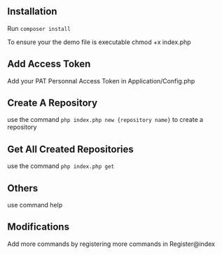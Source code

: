 
## Installation
Run ``` composer install ```

To ensure your the demo file is executable
chmod +x index.php

## Add Access Token
Add your PAT Personnal Access Token in Application/Config.php

## Create A Repository
use the command ``` php index.php new {repository name} ``` to create a repository

## Get All Created Repositories
use the command ``` php index.php get ```

## Others
use command help

## Modifications
Add more commands by registering more commands in Register@index